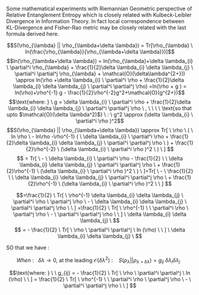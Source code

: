 
Some mathematical experiments with Riemannian Geometric perspective of Relative Entanglement Entropy which is closely related with Kulbeck-Leibler Divergence in Information Theory. In fact local correspondence between  KL-Divergence and Fisher-Rao metric may be closely related with the last formula derived here.

$$S(\rho_{\lambda} || \rho_{\lambda+\delta \lambda}) = Tr[\rho_{\lambda} \ ln(\frac{\rho_{\lambda}}{\rho_{\lambda+\delta \lambda}})]$$
$$ln(\rho_{\lambda+\delta \lambda}) = ln(\rho_{\lambda}+\delta \lambda_{i} \ \partial^i \rho_{\lambda} + \frac{1}{2}\delta \lambda_{i} \delta \lambda_{j} \ \partial^i \partial^j \rho_{\lambda} + \mathcal{O}(\delta\lambda^{2+})) \approx ln(\rho +\delta \lambda_{i} \ \partial^i \rho + \frac{1}{2}\delta \lambda_{i} \delta \lambda_{j} \ \partial^i \partial^j \rho) =ln(\rho + g ) = ln(\rho)+\rho^{-1} g - \frac{1}{2}\rho^{-2}g^2+\mathcal{O}(g^{2+})$$
$$\text{where: } \ g = \delta \lambda_{i} \ \partial^i \rho + \frac{1}{2}\delta \lambda_{i} \delta \lambda_{j} \ \partial^i \partial^j \rho \ , \  \ \ \ \text{so that upto $\mathcal{O}(\delta \lambda^2)$} \ :   \ g^2 \approx (\delta \lambda_{i} \ \partial^i \rho )^2$$$$S(\rho_{\lambda} || \rho_{\lambda+\delta \lambda}) \approx Tr[ \ \rho \ ( \ ln \rho  \ - ln\rho -\rho^{-1} ( \ \delta \lambda_{i} \ \partial^i \rho + \frac{1}{2}\delta \lambda_{i} \delta \lambda_{j} \ \partial^i \partial^j \rho \ ) + \frac{1}{2}\rho^{-2} \ (\delta \lambda_{i} \ \partial^i \rho )^2 \ ) \ ]  $$
$$ = Tr[ \ -  \ \delta \lambda_{i} \ \partial^i \rho - \frac{1}{2} \  \ \delta \lambda_{i} \delta \lambda_{j} \ \partial^i \partial^j \rho \  + \frac{1}{2}\rho^{-1} \ (\delta \lambda_{i} \ \partial^i \rho )^2 \ ) \ ]=Tr[ \ - \  \frac{1}{2} \  \ \delta \lambda_{i} \delta \lambda_{j} \ \partial^i \partial^j \rho \  + \frac{1}{2}\rho^{-1} \ (\delta \lambda_{i} \ \partial^i \rho )^2 \  \ ] $$

$$=\frac{1}{2} \ Tr[ \  \rho^{-1}  \delta \lambda_{i} \delta \lambda_{j} \ \partial^i \rho \  \partial^j \rho  \ - \  \delta \lambda_{i} \delta \lambda_{j} \ \partial^i \partial^j \rho \ \ ] =\frac{1}{2} \ Tr[ \   \rho^{-1} \ \ \partial^i \rho \  \partial^j \rho  \ - \  \partial^i \partial^j \rho \ \ ] \ \delta \lambda_{i} \delta \lambda_{j} \  $$
$$ = - \frac{1}{2} \ Tr[ \  \rho \  \partial^i \partial^j \  ln (\rho) \  \ ] \ \delta \lambda_{i} \delta \lambda_{j} \ $$

SO that we have : 

 $$When \ : \ \  \ \delta \lambda \to 0, \ \text{at the leading $\mathcal{O}(\delta \lambda^2) \ :$} \ \ \ \ S(\rho_{\lambda} || \rho_{\lambda+\delta \lambda}) = g_{ij} \ \delta \lambda_{i} \delta \lambda_{j} \ \  $$

$$\text{where: } \ \ g_{ij} = - \frac{1}{2} \ Tr[ \  \rho \  \partial^i \partial^j \  ln (\rho) \  \ ] = \frac{1}{2} \ Tr[ \   \rho^{-1} \ \ \partial^i \rho \  \partial^j \rho  \ - \  \partial^i \partial^j \rho \ \ ] $$
 